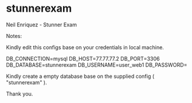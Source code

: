 # stunnerexam
Neil Enriquez - Stunner Exam

Notes: 

Kindly edit this configs base on your credentials in local machine.

DB_CONNECTION=mysql
DB_HOST=77.77.77.2
DB_PORT=3306
DB_DATABASE=stunnerexam
DB_USERNAME=user_web1
DB_PASSWORD=

Kindly create a empty database base on the supplied config ( "stunnerexam" ).


Thank you.
